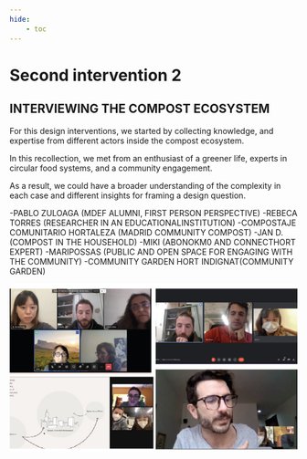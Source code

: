 ```yaml
---
hide:
    - toc
---
```


# Second intervention 2


## INTERVIEWING THE COMPOST ECOSYSTEM

For this design interventions, we started by collecting knowledge, and expertise from different actors inside the compost ecosystem.

In this recollection, we met from an enthusiast of a greener life, experts in circular food systems, and a community engagement.

As a result, we could have a broader understanding of the complexity in each case and different insights for framing a design question.

-PABLO ZULOAGA (MDEF ALUMNI, FIRST PERSON PERSPECTIVE)
-REBECA TORRES (RESEARCHER IN AN EDUCATIONALINSTITUTION)
-COMPOSTAJE COMUNITARIO HORTALEZA (MADRID COMMUNITY COMPOST)
-JAN D. (COMPOST IN THE HOUSEHOLD)
-MIKI (ABONOKM0 AND CONNECTHORT EXPERT)
-MARIPOSSAS (PUBLIC AND OPEN SPACE FOR ENGAGING WITH THE COMMUNITY)
-COMMUNITY GARDEN HORT INDIGNAT(COMMUNITY GARDEN)

![](../images/DI_1-38.jpg)
